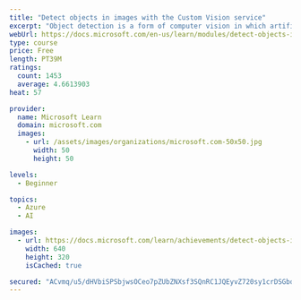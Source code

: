 ```yaml
---
title: "Detect objects in images with the Custom Vision service"
excerpt: "Object detection is a form of computer vision in which artificial intelligence (AI) agents can identify and locate specific types of object in an image or camera feed."
webUrl: https://docs.microsoft.com/en-us/learn/modules/detect-objects-images-custom-vision/
type: course
price: Free
length: PT39M
ratings:
  count: 1453
  average: 4.6613903
heat: 57

provider:
  name: Microsoft Learn
  domain: microsoft.com
  images:
    - url: /assets/images/organizations/microsoft.com-50x50.jpg
      width: 50
      height: 50

levels:
  - Beginner

topics:
  - Azure
  - AI

images:
  - url: https://docs.microsoft.com/learn/achievements/detect-objects-images-custom-vision-social.png
    width: 640
    height: 320
    isCached: true

secured: "ACvmq/u5/dHVbiSPSbjwsOCeo7pZUbZNXsf3SQnRC1JQEyvZ720sy1crDSGbqm1zyjvTbMJYSiYcTO2tYej29H4uLCsIpwzHJKtgnFOK+ezfmApK1u3WiNC43tldlXV4jehUBGbefsM6mJIGjqzkcALlUDd67GAWYYv1GcPrdxpj4qrmYarqTjU4TSKt6swCQjGBaTPMbkWNWm5m1dwaNEabxYzc3Znps/SZRlsfaUj3yJrjzh5YESobGbQFrm9ttWzSrdJjL+sBvct9Fp+S7XLz21x5RoVTWsQ6ECgl2M8bV0xn/p/KYhy2VZtHvvbr+ZpIprEmuwU15tasv/tWB/hvTyz/3+LXXorGdhWJpJ8TNz0nFBPwc2A56mFaK3TDpQAEjMQUhZd2As4FGcwyULKsk6faoPI3cTCsNJh4dho=;uWoQ/52jGhcUejifjlRhMA=="
---
```


